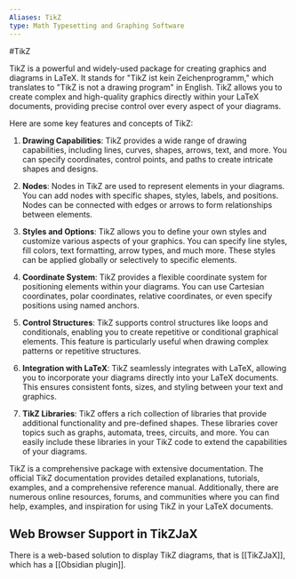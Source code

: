 ```yaml
---
Aliases: TikZ
type: Math Typesetting and Graphing Software
---
```

#TikZ


TikZ is a powerful and widely-used package for creating graphics and diagrams in LaTeX. It stands for "TikZ ist kein Zeichenprogramm," which translates to "TikZ is not a drawing program" in English. TikZ allows you to create complex and high-quality graphics directly within your LaTeX documents, providing precise control over every aspect of your diagrams.

Here are some key features and concepts of TikZ:

1. **Drawing Capabilities**: TikZ provides a wide range of drawing capabilities, including lines, curves, shapes, arrows, text, and more. You can specify coordinates, control points, and paths to create intricate shapes and designs.
    
2. **Nodes**: Nodes in TikZ are used to represent elements in your diagrams. You can add nodes with specific shapes, styles, labels, and positions. Nodes can be connected with edges or arrows to form relationships between elements.
    
3. **Styles and Options**: TikZ allows you to define your own styles and customize various aspects of your graphics. You can specify line styles, fill colors, text formatting, arrow types, and much more. These styles can be applied globally or selectively to specific elements.
    
4. **Coordinate System**: TikZ provides a flexible coordinate system for positioning elements within your diagrams. You can use Cartesian coordinates, polar coordinates, relative coordinates, or even specify positions using named anchors.
    
5. **Control Structures**: TikZ supports control structures like loops and conditionals, enabling you to create repetitive or conditional graphical elements. This feature is particularly useful when drawing complex patterns or repetitive structures.
    
6. **Integration with LaTeX**: TikZ seamlessly integrates with LaTeX, allowing you to incorporate your diagrams directly into your LaTeX documents. This ensures consistent fonts, sizes, and styling between your text and graphics.
    
7. **TikZ Libraries**: TikZ offers a rich collection of libraries that provide additional functionality and pre-defined shapes. These libraries cover topics such as graphs, automata, trees, circuits, and more. You can easily include these libraries in your TikZ code to extend the capabilities of your diagrams.
    

TikZ is a comprehensive package with extensive documentation. The official TikZ documentation provides detailed explanations, tutorials, examples, and a comprehensive reference manual. Additionally, there are numerous online resources, forums, and communities where you can find help, examples, and inspiration for using TikZ in your LaTeX documents.

## Web Browser Support in TikZJaX
There is a web-based solution to display TikZ diagrams, that is [[TikZJaX]], which has a [[Obsidian plugin]].
